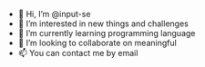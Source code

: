 - 👋 Hi, I’m @input-se
- 👀 I’m interested in new things and challenges
- 🌱 I’m currently learning programming language
- 💞️ I’m looking to collaborate on meaningful
- 📫 You can contact me by email

<!---
input-se/input-se is a ✨ special ✨ repository because its `README.md` (this file) appears on your GitHub profile.
You can click the Preview link to take a look at your changes.
--->
